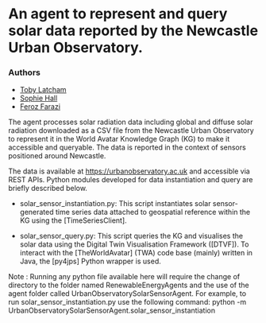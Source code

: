 # An agent to represent and query solar data reported by the Newcastle Urban Observatory.
### Authors
* [Toby Latcham](tjl47@cam.ac.uk)
* [Sophie Hall](sh2000@cam.ac.uk)
* [Feroz Farazi](msff2@cam.ac.uk)

The agent processes solar radiation data including global and diffuse solar radiation downloaded as a CSV file from the Newcastle Urban Observatory to represent it in the World Avatar Knowledge Graph (KG) to make it accessible and queryable. The data is reported in the context of sensors positioned around Newcastle.

The data is available at https://urbanobservatory.ac.uk and accessible via REST APIs. Python modules developed for data instantiation and query are briefly described below.

* solar_sensor_instantiation.py: This script instantiates solar sensor-generated time series data attached to geospatial reference within the KG using the [TimeSeriesClient].

* solar_sensor_query.py: This script queries the KG and visualises the solar data using the Digital Twin Visualisation Framework ([DTVF]). To interact with the [TheWorldAvatar] (TWA) code base (mainly) written in Java, the [py4jps] Python wrapper is used.

Note : Running any python file available here will require the change of directory to the <root> folder named RenewableEnergyAgents and the use of the agent folder called UrbanObservatorySolarSensorAgent. For example, to run solar_sensor_instantiation.py use the following command:
        python -m UrbanObservatorySolarSensorAgent.solar_sensor_instantiation